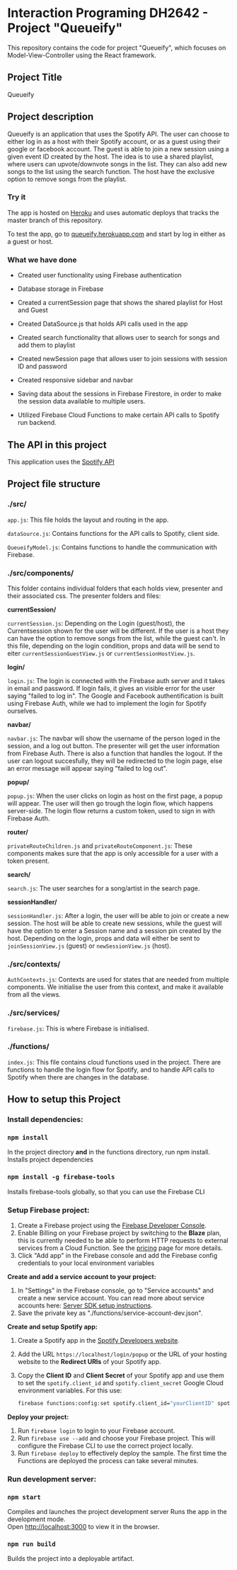 # Interaction Programing DH2642 - Project "Queueify" 
This repository contains the code for project "Queueify", which focuses on Model-View-Controller using the React framework. 

## Project Title
Queueify

## Project description  

Queueify is an application that uses the Spotify API. The user can choose to either log in as a host with their Spotify account, or as a guest using their google or facebook account. The guest is able to join a new session using a given event ID created by the host. The idea is to use a shared playlist, where users can upvote/downvote songs in the list. They can also add new songs to the list using the search function. The host have the exclusive option to remove songs from the playlist. 

### Try it 
The app is hosted on [Heroku](https://signup.heroku.com/?c=70130000000NeLCAA0&gclid=CjwKCAiAiML-BRAAEiwAuWVggkEMhnf3uC02TCfvWUz22oo2ugNs5-ssMwtxYIWx7a5XshM98AiuNBoCxvoQAvD_BwE) and uses automatic deploys that tracks the master branch of this repository.

To test the app, go to [queueify.herokuapp.com](https://queueify.herokuapp.com/) and start by log in either as a guest or host.

### What we have done 
- Created user functionality using Firebase authentication

- Database storage in Firebase 

- Created a currentSession page that shows the shared playlist for Host and Guest

- Created DataSource.js that holds API calls used in the app 

- Created search functionality that allows user to search for songs and add them to playlist 

- Created newSession page that allows user to join sessions with session ID and password 

- Created responsive sidebar and navbar

- Saving data about the sessions in Firebase Firestore, in order to make the session data available to multiple users.

- Utilized Firebase Cloud Functions to make certain API calls to Spotify run backend.  

## The API in this project
This application uses the [Spotify API](https://developer.spotify.com/documentation/web-api/) 

## Project file structure 

### **./src/**

`app.js`: This file holds the layout and routing in the app.

`dataSource.js`: Contains functions for the API calls to Spotify, client side.  

`QueueifyModel.js`: Contains functions to handle the communication with Firebase.

### **./src/components/**

This folder contains individual folders that each holds view, presenter and their associated css. The presenter folders and files: 

**currentSession/** 

`currentSession.js`: Depending on the Login (guest/host), the Currentsession shown for the user will be different. If the user is a host they can have the option to remove songs from the list, while the guest can't. In this file, depending on the login condition, props and data will be send to eiter `currentSessionGuestView.js` or `currentSessionHostView.js`. 

**login/**

`login.js`: The login is connected with the Firebase auth server and it takes in email and password. If login fails, it gives an visible error for the user saying "failed to log in". The Google and Facebook authentification is built using Firebase Auth, while we had to implement the login for Spotify ourselves.  

**navbar/**

`navbar.js`: The navbar will show the username of the person loged in the session, and a log out button. The presenter will get the user information from Firebase Auth. There is also a function that handles the logout. If the user can logout succesfully, they will be redirected to the login page, else an error message will appear saying "failed to log out". 

**popup/**

`popup.js`: When the user clicks on login as host on the first page, a popup will appear. The user will then go trough the login flow, which happens server-side. The login flow returns a custom token, used to sign in with Firebase Auth. 

**router/**

`privateRouteChildren.js` and `privateRouteComponent.js`: These components makes sure that the app is only accessible for a user with a token present. 

**search/**

`search.js`: The user searches for a song/artist in the search page. 

**sessionHandler/** 

`sessionHandler.js`: After a login, the user will be able to join or create a new session. The host will be able to create new sessions, while the guest will have the option to enter a Session name and a session pin created by the host. Depending on the login, props and data will either be sent to `joinSessionView.js` (guest) or `newSessionView.js` (host). 

### **./src/contexts/** 

`AuthContexts.js`: Contexts are used for states that are needed from multiple components. We initialise the user from this context, and make it available from all the views. 

### **./src/services/** 

`firebase.js`: This is where Firebase is initialised.  

### **./functions/**

 `index.js`: This file contains cloud functions used in the project. There are functions to handle the login flow for Spotify, and to handle API calls to Spotify when there are changes in the database.  

## How to setup this Project 

### Install dependencies:

### `npm install` 
In the project directory **and** in the functions directory, run npm install. 
Installs project dependencies

### `npm install -g firebase-tools` 
Installs firebase-tools globally, so that you can use the Firebase CLI

### **Setup Firebase project:**
1. Create a Firebase project using the [Firebase Developer Console](https://console.firebase.google.com).
2. Enable Billing on your Firebase project by switching to the **Blaze** plan, this is currently needed to be able to perform HTTP requests to external services from a Cloud Function. See the [pricing](https://firebase.google.com/pricing/) page for more details.
3. Click "Add app" in the Firebase console and add the Firebase config credentials to your local environment variables

**Create and add a service account to your project:**
1. In "Settings" in the Firebase console, go to "Service accounts" and create a new service account. You can read more about service accounts here: [Server SDK setup instructions](https://firebase.google.com/docs/server/setup#add_firebase_to_your_app).
2. Save the private key as "./functions/service-account-dev.json".

**Create and setup Spotify app:**
1. Create a Spotify app in the [Spotify Developers website](https://developer.spotify.com/my-applications/).
2. Add the URL `https://localhost/login/popup` or the URL of your hosting website to the **Redirect URIs** of your Spotify app.
3. Copy the **Client ID** and **Client Secret** of your Spotify app and use them to set the `spotify.client_id` and `spotify.client_secret` Google Cloud environment variables. For this use:

    ```bash
    firebase functions:config:set spotify.client_id="yourClientID" spotify.client_secret="yourClientSecret"
    ```
**Deploy your project:**
1. Run `firebase login` to login to your Firebase account. 
2. Run `firebase use --add` and choose your Firebase project. This will configure the Firebase CLI to use the correct project locally.
3. Run `firebase deploy` to effectively deploy the sample. The first time the Functions are deployed the process can take several minutes.

### **Run development server:**

### `npm start`
Compiles and launches the project development server
Runs the app in the development mode.\
Open [http://localhost:3000](http://localhost:3000) to view it in the browser.

### `npm run build` 
Builds the project into a deployable artifact.

